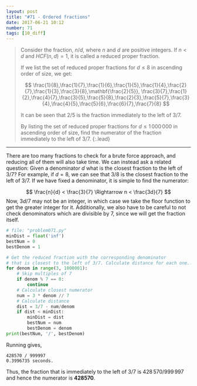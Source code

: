 ```yaml
---
layout: post
title: "#71 - Ordered fractions"
date: 2017-06-21 10:12
number: 71
tags: [10_diff]
---
```

> Consider the fraction, $n/d$, where $n$ and $d$ are positive integers. If $n<d$ and $HCF(n,d)=1$, it is called a reduced proper fraction.
> 
> If we list the set of reduced proper fractions for $d\leq 8$ in ascending order of size, we get:
> 
> $$
> \frac{1}{8},\frac{1}{7},\frac{1}{6},\frac{1}{5},\frac{1}{4},\frac{2}{7},\frac{1}{3},\frac{3}{8},\mathbf{\frac{2}{5}}, \frac{3}{7},\frac{1}{2},\frac{4}{7},\frac{3}{5},\frac{5}{8},\frac{2}{3},\frac{5}{7},\frac{3}{4},\frac{4}{5},\frac{5}{6},\frac{6}{7},\frac{7}{8}
> $$
> 
> It can be seen that $2/5$ is the fraction immediately to the left of $3/7$.
> 
> By listing the set of reduced proper fractions for $d\leq 1\,000\,000$ in ascending order of size, find the numerator of the fraction immediately to the left of $3/7$.
{:.lead}
* * *

There are too many fractions to check for a brute force approach, and reducing all of them will also take time. We can instead ask a related question: Given a denominator $d$ what is the closest fraction to the left of $3/7$? For example, if $d=8$, we can see that $3/8$ is the closest fraction to the left of $3/7$. If we have fixed a denominator, it is simple to find the numerator:

$$
\frac{n}{d} < \frac{3}{7} \Rightarrow n < \frac{3d}{7}
$$
Now, $3d/7$ may not be an integer, in which case we take the floor function to get the greater integer for it. Additionally, we also have to be careful to not check denominators which are divisible by 7, since we will get the fraction itself. 
```python
# file: "problem071.py"
minDist = float('inf')
bestNum = 0
bestDenom = 1

# Get the reduced fraction with the corresponding denominator
# that is closest to the left of 3/7. Calculate distance for each one...
for denom in range(3, 1000001):
    # Skip multiples of 7
    if denom % 7 == 0:
        continue
    # Calculate closest numerator
    num = 3 * denom // 7
    # Calculate distance
    dist = 3/7 - num/denom
    if dist < minDist:
        minDist = dist
        bestNum = num
        bestDenom = denom
print(bestNum, '/', bestDenom)
```
Running gives,
```
428570 / 999997
0.3996735 seconds.
```
Thus, the fraction that is immediately to the left of $3/7$ is $428\,570/999\,997$ and hence the numerator is **428570**.